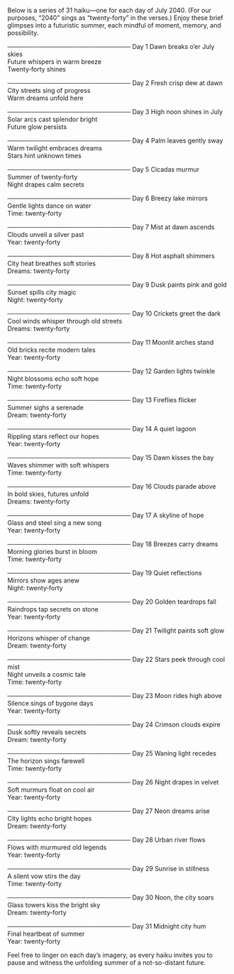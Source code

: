 Below is a series of 31 haiku—one for each day of July 2040. (For our purposes, “2040” sings as “twenty‐forty” in the verses.) Enjoy these brief glimpses into a futuristic summer, each mindful of moment, memory, and possibility.

────────────────────────────
Day 1
Dawn breaks o’er July skies  
Future whispers in warm breeze  
Twenty‐forty shines

────────────────────────────
Day 2
Fresh crisp dew at dawn  
City streets sing of progress  
Warm dreams unfold here

────────────────────────────
Day 3
High noon shines in July  
Solar arcs cast splendor bright  
Future glow persists

────────────────────────────
Day 4
Palm leaves gently sway  
Warm twilight embraces dreams  
Stars hint unknown times

────────────────────────────
Day 5
Cicadas murmur  
Summer of twenty‐forty  
Night drapes calm secrets

────────────────────────────
Day 6
Breezy lake mirrors  
Gentle lights dance on water  
Time: twenty‐forty

────────────────────────────
Day 7
Mist at dawn ascends  
Clouds unveil a silver past  
Year: twenty‐forty

────────────────────────────
Day 8
Hot asphalt shimmers  
City heat breathes soft stories  
Dreams: twenty‐forty

────────────────────────────
Day 9
Dusk paints pink and gold  
Sunset spills city magic  
Night: twenty‐forty

────────────────────────────
Day 10
Crickets greet the dark  
Cool winds whisper through old streets  
Dreams: twenty‐forty

────────────────────────────
Day 11
Moonlit arches stand  
Old bricks recite modern tales  
Year: twenty‐forty

────────────────────────────
Day 12
Garden lights twinkle  
Night blossoms echo soft hope  
Time: twenty‐forty

────────────────────────────
Day 13
Fireflies flicker  
Summer sighs a serenade  
Dream: twenty‐forty

────────────────────────────
Day 14
A quiet lagoon  
Rippling stars reflect our hopes  
Year: twenty‐forty

────────────────────────────
Day 15
Dawn kisses the bay  
Waves shimmer with soft whispers  
Time: twenty‐forty

────────────────────────────
Day 16
Clouds parade above  
In bold skies, futures unfold  
Dreams: twenty‐forty

────────────────────────────
Day 17
A skyline of hope  
Glass and steel sing a new song  
Year: twenty‐forty

────────────────────────────
Day 18
Breezes carry dreams  
Morning glories burst in bloom  
Time: twenty‐forty

────────────────────────────
Day 19
Quiet reflections  
Mirrors show ages anew  
Night: twenty‐forty

────────────────────────────
Day 20
Golden teardrops fall  
Raindrops tap secrets on stone  
Year: twenty‐forty

────────────────────────────
Day 21
Twilight paints soft glow  
Horizons whisper of change  
Dream: twenty‐forty

────────────────────────────
Day 22
Stars peek through cool mist  
Night unveils a cosmic tale  
Time: twenty‐forty

────────────────────────────
Day 23
Moon rides high above  
Silence sings of bygone days  
Year: twenty‐forty

────────────────────────────
Day 24
Crimson clouds expire  
Dusk softly reveals secrets  
Dream: twenty‐forty

────────────────────────────
Day 25
Waning light recedes  
The horizon sings farewell  
Time: twenty‐forty

────────────────────────────
Day 26
Night drapes in velvet  
Soft murmurs float on cool air  
Year: twenty‐forty

────────────────────────────
Day 27
Neon dreams arise  
City lights echo bright hopes  
Dream: twenty‐forty

────────────────────────────
Day 28
Urban river flows  
Flows with murmured old legends  
Year: twenty‐forty

────────────────────────────
Day 29
Sunrise in stillness  
A silent vow stirs the day  
Time: twenty‐forty

────────────────────────────
Day 30
Noon, the city soars  
Glass towers kiss the bright sky  
Dream: twenty‐forty

────────────────────────────
Day 31
Midnight city hum  
Final heartbeat of summer  
Year: twenty‐forty

Feel free to linger on each day’s imagery, as every haiku invites you to pause and witness the unfolding summer of a not-so-distant future.
